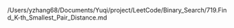 /Users/yzhang68/Documents/Yuqi/project/LeetCode/Binary_Search/719.Find_K-th_Smallest_Pair_Distance.md